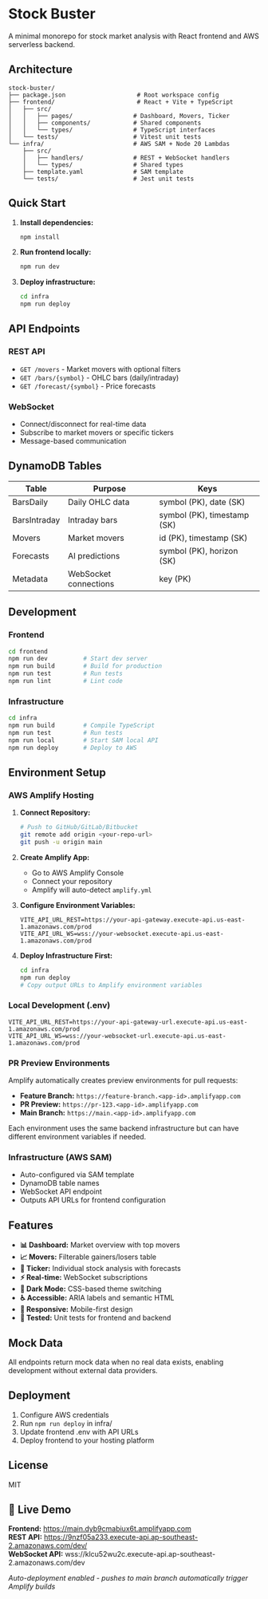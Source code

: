 # Stock Buster

A minimal monorepo for stock market analysis with React frontend and AWS serverless backend.

## Architecture

```
stock-buster/
├── package.json                    # Root workspace config
├── frontend/                       # React + Vite + TypeScript
│   ├── src/
│   │   ├── pages/                 # Dashboard, Movers, Ticker
│   │   ├── components/            # Shared components
│   │   └── types/                 # TypeScript interfaces
│   └── tests/                     # Vitest unit tests
└── infra/                         # AWS SAM + Node 20 Lambdas
    ├── src/
    │   ├── handlers/              # REST + WebSocket handlers
    │   └── types/                 # Shared types
    ├── template.yaml              # SAM template
    └── tests/                     # Jest unit tests
```

## Quick Start

1. **Install dependencies:**
   ```bash
   npm install
   ```

2. **Run frontend locally:**
   ```bash
   npm run dev
   ```

3. **Deploy infrastructure:**
   ```bash
   cd infra
   npm run deploy
   ```

## API Endpoints

### REST API
- `GET /movers` - Market movers with optional filters
- `GET /bars/{symbol}` - OHLC bars (daily/intraday)  
- `GET /forecast/{symbol}` - Price forecasts

### WebSocket
- Connect/disconnect for real-time data
- Subscribe to market movers or specific tickers
- Message-based communication

## DynamoDB Tables

| Table | Purpose | Keys |
|-------|---------|------|
| BarsDaily | Daily OHLC data | symbol (PK), date (SK) |
| BarsIntraday | Intraday bars | symbol (PK), timestamp (SK) |
| Movers | Market movers | id (PK), timestamp (SK) |
| Forecasts | AI predictions | symbol (PK), horizon (SK) |
| Metadata | WebSocket connections | key (PK) |

## Development

### Frontend
```bash
cd frontend
npm run dev          # Start dev server
npm run build        # Build for production  
npm run test         # Run tests
npm run lint         # Lint code
```

### Infrastructure
```bash
cd infra
npm run build        # Compile TypeScript
npm run test         # Run tests
npm run local        # Start SAM local API
npm run deploy       # Deploy to AWS
```

## Environment Setup

### AWS Amplify Hosting

1. **Connect Repository:**
   ```bash
   # Push to GitHub/GitLab/Bitbucket
   git remote add origin <your-repo-url>
   git push -u origin main
   ```

2. **Create Amplify App:**
   - Go to AWS Amplify Console
   - Connect your repository
   - Amplify will auto-detect `amplify.yml`

3. **Configure Environment Variables:**
   ```
   VITE_API_URL_REST=https://your-api-gateway.execute-api.us-east-1.amazonaws.com/prod
   VITE_API_URL_WS=wss://your-websocket.execute-api.us-east-1.amazonaws.com/prod
   ```

4. **Deploy Infrastructure First:**
   ```bash
   cd infra
   npm run deploy
   # Copy output URLs to Amplify environment variables
   ```

### Local Development (.env)
```
VITE_API_URL_REST=https://your-api-gateway-url.execute-api.us-east-1.amazonaws.com/prod
VITE_API_URL_WS=wss://your-websocket-url.execute-api.us-east-1.amazonaws.com/prod
```

### PR Preview Environments

Amplify automatically creates preview environments for pull requests:

- **Feature Branch:** `https://feature-branch.<app-id>.amplifyapp.com`
- **PR Preview:** `https://pr-123.<app-id>.amplifyapp.com`
- **Main Branch:** `https://main.<app-id>.amplifyapp.com`

Each environment uses the same backend infrastructure but can have different environment variables if needed.

### Infrastructure (AWS SAM)
- Auto-configured via SAM template
- DynamoDB table names
- WebSocket API endpoint
- Outputs API URLs for frontend configuration

## Features

- **📊 Dashboard:** Market overview with top movers
- **📈 Movers:** Filterable gainers/losers table
- **🎯 Ticker:** Individual stock analysis with forecasts
- **⚡ Real-time:** WebSocket subscriptions
- **🌙 Dark Mode:** CSS-based theme switching
- **♿ Accessible:** ARIA labels and semantic HTML
- **📱 Responsive:** Mobile-first design
- **🧪 Tested:** Unit tests for frontend and backend

## Mock Data

All endpoints return mock data when no real data exists, enabling development without external data providers.

## Deployment

1. Configure AWS credentials
2. Run `npm run deploy` in infra/
3. Update frontend .env with API URLs
4. Deploy frontend to your hosting platform

## License

MIT

## 🚀 Live Demo

**Frontend:** https://main.dyb9cmabiux6t.amplifyapp.com  
**REST API:** https://9nzf05a233.execute-api.ap-southeast-2.amazonaws.com/dev/  
**WebSocket API:** wss://klcu52wu2c.execute-api.ap-southeast-2.amazonaws.com/dev

*Auto-deployment enabled - pushes to main branch automatically trigger Amplify builds*